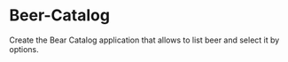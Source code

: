 # Beer-Catalog
Create the Bear Catalog application that allows to list beer and select it by options.
